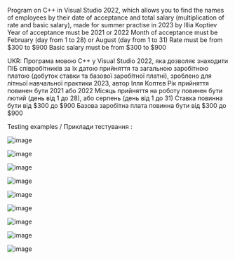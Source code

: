 Program on C++ in Visual Studio 2022, which allows you to find the names of employees by their date of acceptance and total salary (multiplication of rate and basic salary), made for summer practise in 2023 by Illia Koptiev
Year of acceptance must be 2021 or 2022
Month of acceptance must be February (day from 1 to 28) or August (day from 1 to 31)
Rate must be from $300 to $900
Basic salary must be from $300 to $900

UKR: Програма мовою C++ у Visual Studio 2022, яка дозволяє знаходити ПІБ співробітників за їх датою прийняття та загальною заробітною платою (добуток ставки та базової заробітної платні), зроблено для літньої навчальної практики 2023, автор Ілля Коптєв
Рік прийняття повинен бути 2021 або 2022
Місяць прийняття на роботу повинен бути лютий (день від 1 до 28), або серпень (день від 1 до 31)
Ставка повинна бути від $300 до $900
Базова заробітна плата повинна бути від $300 до $900


Testing examples / Приклади тестування :

![image](https://github.com/user-attachments/assets/ba70a592-4c12-4075-9548-f31d7c6edb1e)

![image](https://github.com/user-attachments/assets/f7f20d1b-f559-45ee-a069-98d24f018621)

![image](https://github.com/user-attachments/assets/f970d754-7376-41f3-a773-01ee58b05d82)

![image](https://github.com/user-attachments/assets/31b94364-74d8-4d1b-a905-3ddcdf8329b7)

![image](https://github.com/user-attachments/assets/173af075-8154-429c-9632-d0f2c3c6dc4d)

![image](https://github.com/user-attachments/assets/df4c7c2e-2487-484d-99da-723d9515729f)

![image](https://github.com/user-attachments/assets/cba09513-1d5a-4639-9f9b-e437bc1430dd)

![image](https://github.com/user-attachments/assets/4a969f2a-bbf9-4b12-a122-4f78dac4ad21)

![image](https://github.com/user-attachments/assets/c7a0dd77-0975-476d-a43d-6203774d5f47)
